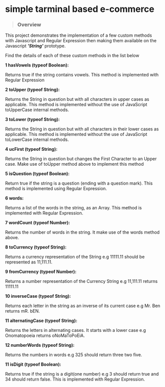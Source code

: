 # simple tarminal based e-commerce

> ### **Overview**

This project demonstrates the implementation of a few custom methods with Javascript and Regular Expression then making them available on the Javascript **_'String'_** prototype.

Find the details of each of these custom methods in the list below

**1 hasVowels (typeof Boolean):**

Returns true if the string contains vowels. This method is implemented with Regular Expression

**2 toUpper (typeof String):**

Returns the String in question but with all characters in upper cases as applicable. This method is implemented without the use of JavaScript toUpperCase internal methods.

**3 toLower (typeof String):**

Returns the String in question but with all characters in their lower cases as applicable. This method is implemented without the use of JavaScript toLowerCase internal methods.

**4 ucFirst (typeof String):**

Returns the String in question but changes the First Character to an Upper case. Make use of toUpper method above to implement this method

**5 isQuestion (typeof Boolean):**

Return true if the string is a question (ending with a question mark). This method is implemented using Regular Expression.

**6 words:**

Returns a list of the words in the string, as an Array. This method is implemented with Regular Expression.

**7 wordCount (typeof Number):**

Returns the number of words in the string. It make use of the words method above.

**8 toCurrency (typeof String):**

Returns a currency representation of the String e.g 11111.11 should be represented as 11,111.11.

**9 fromCurrency (typeof Number):**

Returns a number representation of the Currency String e.g 11,111.11 returns 11111.11

**10 inverseCase (typeof String):**

Returns each letter in the string as an inverse of its current case e.g Mr. Ben returns mR. bEN.

**11 alternatingCase (typeof String):**

Returns the letters in alternating cases. It starts with a lower case e.g Onomatopoeia returns oNoMaToPoEiA.

**12 numberWords (typeof String):**

Returns the numbers in words e.g 325 should return three two five.

**11 isDigit (typeof Boolean):**

Returns true if the string is a digit(one number) e.g 3 should return true and 34 should return false. This is implemented with Regular Expression.
